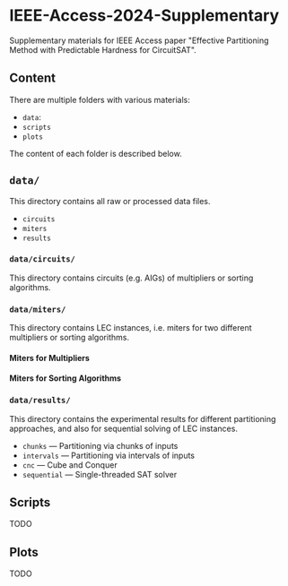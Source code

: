# IEEE-Access-2024-Supplementary

Supplementary materials for IEEE Access paper "Effective Partitioning Method with Predictable Hardness for CircuitSAT".

## Content

There are multiple folders with various materials:

- `data`:
- `scripts`
- `plots`

The content of each folder is described below.

## `data/`

This directory contains all raw or processed data files.

- `circuits`
- `miters`
- `results`

### `data/circuits/`

This directory contains circuits (e.g. AIGs) of multipliers or sorting algorithms.

### `data/miters/`

This directory contains LEC instances, i.e. miters for two different multipliers or sorting algorithms.

#### Miters for Multipliers

#### Miters for Sorting Algorithms

### `data/results/`

This directory contains the experimental results for different partitioning approaches, and also for sequential solving of LEC instances.

- `chunks` — Partitioning via chunks of inputs
- `intervals` — Partitioning via intervals of inputs
- `cnc` — Cube and Conquer
- `sequential` — Single-threaded SAT solver

## Scripts

TODO

## Plots

TODO
